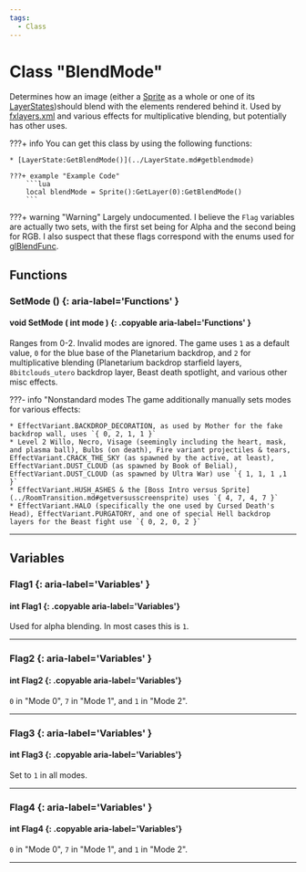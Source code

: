 ```yaml
---
tags:
  - Class
---
```

# Class "BlendMode"

Determines how an image (either a [Sprite](../Sprite.md) as a whole or one of its [LayerStates](../LayerState.md))should blend with the elements rendered behind it. Used by [fxlayers.xml](https://wofsauge.github.io/IsaacDocs/rep/xml/fxlayers.html?h=blendMode) and various effects for multiplicative blending, but potentially has other uses. 

???+ info
    You can get this class by using the following functions:

    * [LayerState:GetBlendMode()](../LayerState.md#getblendmode)

    ???+ example "Example Code"
        ```lua
        local blendMode = Sprite():GetLayer(0):GetBlendMode()
        ```

???+ warning "Warning"
    Largely undocumented. I believe the `Flag` variables are actually two sets, with the first set being for Alpha and the second being for RGB. I also suspect that these flags correspond with the enums used for [glBlendFunc](https://registry.khronos.org/OpenGL-Refpages/gl2.1/xhtml/glBlendFunc.xml).

## Functions

### SetMode () {: aria-label='Functions' }
#### void SetMode ( int mode ) {: .copyable aria-label='Functions' } 
Ranges from 0-2. Invalid modes are ignored. The game uses `1` as a default value, `0` for the blue base of the Planetarium backdrop, and `2` for multiplicative blending (Planetarium backdrop starfield layers, `8bitclouds_utero` backdrop layer, Beast death spotlight, and various other misc effects.

???- info "Nonstandard modes
    The game additionally manually sets modes for various effects:

    * EffectVariant.BACKDROP_DECORATION, as used by Mother for the fake backdrop wall, uses `{ 0, 2, 1, 1 }`
    * Level 2 Willo, Necro, Visage (seemingly including the heart, mask, and plasma ball), Bulbs (on death), Fire variant projectiles & tears, EffectVariant.CRACK_THE_SKY (as spawned by the active, at least), EffectVariant.DUST_CLOUD (as spawned by Book of Belial), EffectVariant.DUST_CLOUD (as spawned by Ultra War) use `{ 1, 1, 1 ,1 }`
    * EffectVariant.HUSH_ASHES & the [Boss Intro versus Sprite](../RoomTransition.md#getversusscreensprite) uses `{ 4, 7, 4, 7 }`
    * EffectVariant.HALO (specifically the one used by Cursed Death's Head), EffectVariant.PURGATORY, and one of special Hell backdrop layers for the Beast fight use `{ 0, 2, 0, 2 }`

___
## Variables
### Flag1 {: aria-label='Variables' }
#### int Flag1 {: .copyable aria-label='Variables'}
Used for alpha blending. In most cases this is `1`.

___
### Flag2 {: aria-label='Variables' }
#### int Flag2 {: .copyable aria-label='Variables'}
`0` in "Mode 0", `7` in "Mode 1", and `1` in "Mode 2".

___
### Flag3 {: aria-label='Variables' }
#### int Flag3 {: .copyable aria-label='Variables'}
Set to `1` in all modes.

___
### Flag4 {: aria-label='Variables' }
#### int Flag4 {: .copyable aria-label='Variables'}
`0` in "Mode 0", `7` in "Mode 1", and `1` in "Mode 2".

___
